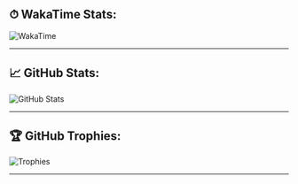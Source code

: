 

## ⏱ WakaTime Stats:

![WakaTime](https://github-readme-stats.vercel.app/api/wakatime?username=dnneeep&layout=compact&theme=tokyonight)

---

## 📈 GitHub Stats:

![GitHub Stats](https://github-readme-stats.vercel.app/api?username=huseinmirahmatov&show_icons=true&theme=tokyonight)

---

## 🏆 GitHub Trophies:
![Trophies](https://github-profile-trophy.vercel.app/?username=huseinmirahmatov&theme=tokyonight)

---

